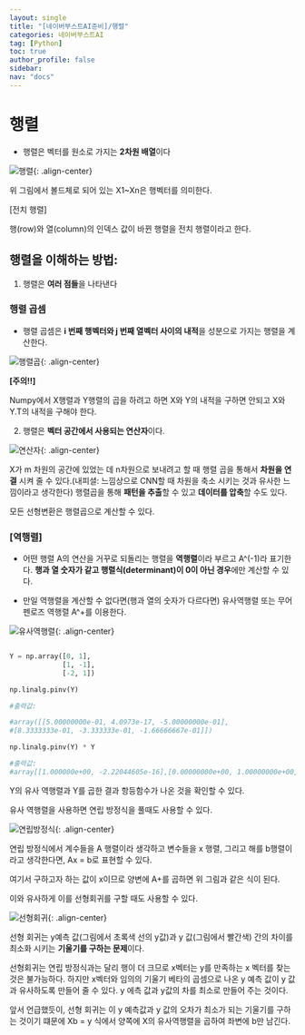 ```yaml
---
layout: single
title: "[네이버부스트AI준비]/행렬"
categories: 네이버부스트AI
tag: [Python]
toc: true
author_profile: false
sidebar:
nav: "docs"
---
```


# 행렬

- 행렬은 벡터를 원소로 가지는 **2차원 배열**이다

![행렬]({{site.url}}/images/2023-08-27-naver9/행렬.png){: .align-center}

위 그림에서 볼드체로 되어 있는 X1~Xn은 행벡터를 의미한다.

[전치 행렬]

행(row)와 열(column)의 인덱스 값이 바뀐 행렬을 전치 행렬이라고 한다.

## 행렬을 이해하는 방법:

1. 행렬은 **여러 점들**을 나타낸다

### 행렬 곱셈

- 행렬 곱셈은 **i 번째 행벡터와 j 번째 열벡터 사이의 내적**을 성분으로 가지는 행렬을 계산한다.

![행렬곱]({{site.url}}/images/2023-08-27-naver9/행렬곱.png){: .align-center}

**[주의!!]**

Numpy에서 X행렬과 Y행렬의 곱을 하려고 하면 X와 Y의 내적을 구하면 안되고 X와 Y.T의 내적을 구해야 한다.

2. 행렬은 **벡터 공간에서 사용되는 연산자**이다.

![연산자]({{site.url}}/images/2023-08-27-naver9/연산자.png){: .align-center}

X가 m 차원의 공간에 있었는 데 n차원으로 보내려고 할 때 행렬 곱을 통해서 **차원을 연결** 시켜 줄 수 있다.(내피셜: 느낌상으로 CNN할 때 차원을 축소 시키는 것과 유사한 느낌이라고 생각한다)
행렬곱을 통해 **패턴을 추출**할 수 있고 **데이터를 압축**할 수도 있다.

모든 선형변환은 행렬곱으로 계산할 수 있다.

### **[역행렬]**

- 어떤 행렬 A의 연산을 거꾸로 되돌리는 행렬을 **역행렬**이라 부르고 A^(-1)라 표기한다. **행과 열 숫자가 같고 행렬식(determinant)이 0이 아닌 경우**에만 계산할 수 있다.

* 만일 역행렬을 계산할 수 없다면(행과 열의 숫자가 다르다면) 유사역행렬 또는 무어 펜로즈 역행렬 A^+를 이용한다.

![유사역행렬]({{site.url}}/images/2023-08-27-naver9/유사역행렬.png){: .align-center}

```python

Y = np.array([0, 1],
             [1, -1],
             [-2, 1])

np.linalg.pinv(Y)

#출력값:

#array([[5.00000000e-01, 4.0973e-17, -5.00000000e-01],
#[8.3333333e-01, -3.333333e-01, -1.66666667e-01]])

np.linalg.pinv(Y) * Y

#출력값:
#array[[1.000000e+00, -2.22044605e-16],[0.00000000e+00, 1.00000000e+00]]
```

Y의 유사 역행렬과 Y를 곱한 결과 항등함수가 나온 것을 확인할 수 있다.

유사 역행렬을 사용하면 연립 방정식을 풀때도 사용할 수 있다.

![연립방정식]({{site.url}}/images/2023-08-27-naver9/연립방정식.png){: .align-center}

연립 방정식에서 계수들을 A 행렬이라 생각하고 변수들을 x 행렬, 그리고 해를 b행렬이라고 생각한다면, Ax = b로 표현할 수 있다.

여기서 구하고자 하는 값이 x이므로 양변에 A+를 곱하면 위 그림과 같은 식이 된다.

이와 유사하게 이를 선형회귀를 구할 때도 사용할 수 있다.

![선형회귀]({{site.url}}/images/2023-08-27-naver9/선형회귀.png){: .align-center}

선형 회귀는 y예측 값(그림에서 초록색 선의 y값)과 y 값(그림에서 빨간색) 간의 차이를 최소화 시키는 **기울기를 구하는 문제**이다.

선형회귀는 연립 방정식과는 달리 행이 더 크므로 x벡터는 y를 만족하는 x 벡터를 찾는 것은 불가능하다. 하지만 x벡터와 임의의 기울기 베타의 곱셈으로 나온 y 예측 값이 y 값과 유사하도록 만들어 줄 수 있다. y 에측 값과 y값의 차를 최소로 만들어 주는 것이다.

앞서 언급했듯이, 선형 회귀는 이 y 예측값과 y 값의 오차가 최소가 되는 기울기를 구하는 것이기 떄문에 Xb = y 식에서 양쪽에 X의 유사역행렬을 곱하여 좌변에 b만 남긴다.
